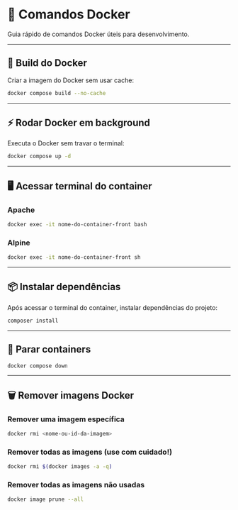 
# 🐳 Comandos Docker

Guia rápido de comandos Docker úteis para desenvolvimento.

---

## 🚀 Build do Docker

Criar a imagem do Docker sem usar cache:

```bash
docker compose build --no-cache
```

---

## ⚡ Rodar Docker em background

Executa o Docker sem travar o terminal:

```bash
docker compose up -d
```

---

## 🖥️ Acessar terminal do container

### Apache
```bash
docker exec -it nome-do-container-front bash
```

### Alpine
```bash
docker exec -it nome-do-container-front sh
```

---

## 📦 Instalar dependências

Após acessar o terminal do container, instalar dependências do projeto:

```bash
composer install
```

---

## 🛑 Parar containers

```bash
docker compose down
```

---

## 🗑️ Remover imagens Docker

### Remover uma imagem específica
```bash
docker rmi <nome-ou-id-da-imagem>
```

### Remover todas as imagens (use com cuidado!)
```bash
docker rmi $(docker images -a -q)
```

### Remover todas as imagens não usadas
```bash
docker image prune --all
```